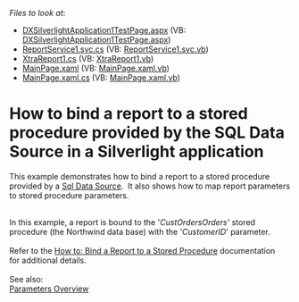 <!-- default file list -->
*Files to look at*:

* [DXSilverlightApplication1TestPage.aspx](./CS/DXSilverlightApplication1.Web/DXSilverlightApplication1TestPage.aspx) (VB: [DXSilverlightApplication1TestPage.aspx](./VB/DXSilverlightApplication1.Web/DXSilverlightApplication1TestPage.aspx))
* [ReportService1.svc.cs](./CS/DXSilverlightApplication1.Web/ReportService1.svc.cs) (VB: [ReportService1.svc.vb](./VB/DXSilverlightApplication1.Web/ReportService1.svc.vb))
* [XtraReport1.cs](./CS/DXSilverlightApplication1.Web/XtraReport1.cs) (VB: [XtraReport1.vb](./VB/DXSilverlightApplication1.Web/XtraReport1.vb))
* [MainPage.xaml](./CS/DXSilverlightApplication1/MainPage.xaml) (VB: [MainPage.xaml.vb](./VB/DXSilverlightApplication1/MainPage.xaml.vb))
* [MainPage.xaml.cs](./CS/DXSilverlightApplication1/MainPage.xaml.cs) (VB: [MainPage.xaml.vb](./VB/DXSilverlightApplication1/MainPage.xaml.vb))
<!-- default file list end -->
# How to bind a report to a stored procedure provided by the SQL Data Source in a Silverlight application


<p>This example demonstrates how to bind a report to a stored procedure provided by a <a href="https://documentation.devexpress.com/#CoreLibraries/clsDevExpressDataAccessSqlSqlDataSourcetopic">Sql Data Source</a>.  It also shows how to map report parameters to stored procedure parameters. </p>
<br />In this example, a report is bound to the '<em>CustOrdersOrders'</em> stored procedure (the Northwind data base) with the '<em>CustomerID</em>' parameter.<br /><br />Refer to the <a href="https://documentation.devexpress.com/#XtraReports/CustomDocument10555">How to: Bind a Report to a Stored Procedure</a> documentation for additional details.<br /><br />See also:<br /><a href="https://documentation.devexpress.com/#XtraReports/CustomDocument9997">Parameters Overview</a>

<br/>


